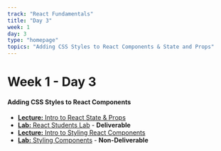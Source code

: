 ```yaml
---
track: "React Fundamentals"
title: "Day 3"
week: 1
day: 3
type: "homepage"
topics: "Adding CSS Styles to React Components & State and Props"
---
```



# Week 1 - Day 3

#### Adding CSS Styles to React Components
- [**Lecture:** Intro to React State & Props](/react-fundamentals/week-1/day-3/lecture-materials/intro-to-react-state-and-props/)
- [**Lab:** React Students Lab](/react-fundamentals/week-1/day-3/labs/react-students-lab/) - **Deliverable**
- [**Lecture:** Intro to Styling React Components](/react-fundamentals/week-1/day-3/lecture-materials/intro-to-styling-components/)
- [**Lab:** Styling Components](/react-fundamentals/week-1/day-3/labs/styling-components-lab/) - **Non-Deliverable**